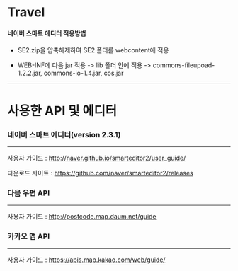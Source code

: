 # Travel

#### 네이버 스마트 에디터 적용방법

-  SE2.zip을 압축해제하여 SE2 폴더를 webcontent에 적용

-  WEB-INF에 다음 jar 적용 -> lib 폴더 안에 적용 -> commons-fileupoad-1.2.2.jar, commons-io-1.4.jar, cos.jar
  
 --------------------------------------------------------------------------------------------------------
 # 사용한 API 및 에디터
 
 ### 네이버 스마트 에디터(version 2.3.1)
 --------------------------------------------------------------------------------------------------------
 사용자 가이드 : http://naver.github.io/smarteditor2/user_guide/
 
 다운로드 사이트 : https://github.com/naver/smarteditor2/releases
 
### 다음 우편 API
---------------------------------------------------------------------------------------------------------
사용자 가이드 : http://postcode.map.daum.net/guide

### 카카오 맵 API
---------------------------------------------------------------------------------------------------------
사용자 가이드 : https://apis.map.kakao.com/web/guide/
